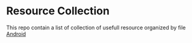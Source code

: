 # Resource Collection
This repo contain a list of collection of usefull resource organized by file  
[Android](https://github.com/justodepp/resource_collection/blob/master/Android.md)
